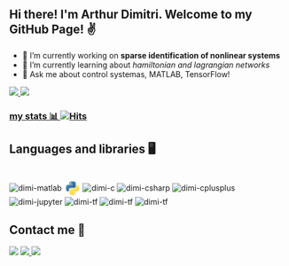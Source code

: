 ## Hi there! I'm Arthur Dimitri. Welcome to my GitHub Page! :v:


- 🔭 I’m currently working on **sparse identification of nonlinear systems**
- 🌱 I’m currently learning about _hamiltonian and lagrangian networks_
- 💬 Ask me about control systemas, MATLAB, TensorFlow! 


 <div>
  <a href="https://github.com/https://github.com/dimitriarthur">
  <img height="180em" src="https://github-readme-stats.vercel.app/api?username=dimitriarthur&show_icons=true&theme=highcontrast&include_all_commits=true&count_private=true"/>
  <img height="180em" src="https://github-readme-stats.vercel.app/api/top-langs/?username=dimitriarthur&layout=compact&langs_count=7&theme=highcontrast"/>
</div>
 
 ### my stats 📊 [![Hits](https://hits.seeyoufarm.com/api/count/incr/badge.svg?url=https%3A%2F%2Fgithub.com%2Fdimitriarthur%2F&count_bg=%23AE98ED&title_bg=%23545151&icon=&icon_color=%23E7E7E7&title=hits&edge_flat=false)](https://hits.seeyoufarm.com)
 
 ## Languages and libraries :desktop_computer:
 
  <div style="display: inline_block"><br>
  <img align="center" alt="dimi-matlab" height="30" width="30" src="https://user-images.githubusercontent.com/50504364/130326223-675b1818-4a65-417b-8649-4c82bf2f1f88.png">
  <img align="center" alt="dimi-py" height="30" width="30" src="https://raw.githubusercontent.com/devicons/devicon/master/icons/python/python-original.svg">
  <img align="center" alt="dimi-c" height="30" width="30" src="https://user-images.githubusercontent.com/50504364/130326288-90246802-5be9-49e6-bfa2-37d043459a49.png">
  <img align="center" alt="dimi-csharp" height="30" width="30" src="https://user-images.githubusercontent.com/50504364/130326483-6d1aa5c0-c369-479c-b5f7-01116893841f.png">
  <img align="center" alt="dimi-cplusplus" height="30" width="30" src="https://user-images.githubusercontent.com/50504364/130326327-bb46ead9-c166-4496-827c-e18f67be7b71.png">
  <img align="center" alt="dimi-jupyter" height="30" width="30" src="https://user-images.githubusercontent.com/50504364/130326357-7aee2f21-dbc0-4c21-b938-8f8b1b19b6cd.png">
  <img align="center" alt="dimi-tf" height="30" width="30" src="https://user-images.githubusercontent.com/50504364/130327809-59c97fdd-62f4-4acc-baa5-c53fda9d4d68.png">
  <img align="center" alt="dimi-tf" height="30" width="30" src="https://user-images.githubusercontent.com/50504364/130327885-3787fa5d-c2b5-42ff-b89b-a4361f6fbb43.png">
  <img align="center" alt="dimi-tf" height="30" width="30" src="https://user-images.githubusercontent.com/50504364/130327900-cf8fc94b-8a5d-4ec0-bd3c-dcd9c01b6895.png">

</div>

  ##
 
## Contact me :envelope_with_arrow:
<div>
  <a href = "mailto:arthur.dimitri@ee.ufcg.edu.br"><img src="https://img.shields.io/badge/-Gmail-%23333?style=for-the-badge&logo=gmail&logoColor=white" target="_blank"></a>
   <a href="http://lattes.cnpq.br/0078892633874056" target="_blank"><img src="https://user-images.githubusercontent.com/50504364/130326727-b3e9d761-5eff-4265-8b4c-a09ea5f6dbf9.png">
  <a href="https://www.linkedin.com/in/arthur-dimitri-488705192/" target="_blank"><img src="https://img.shields.io/badge/-LinkedIn-%230077B5?style=for-the-badge&logo=linkedin&logoColor=white" target="_blank"></a> 
 
</div>
